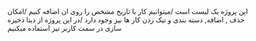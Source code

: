 این پروژه یک ****<to do>**** لیست است
/میتوانیم کار با تاریخ مشخص را روی ان اضافه کنیم
/امکان حذف , اضافه, دسته بندی و تیک زدن کار ها نیز وجود دارد
/در این پروژه از دیتا ذخیزه سازی در سمت کاربر نیز استفاده میکنیم